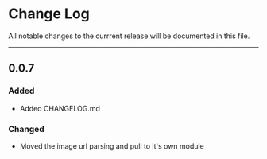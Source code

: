 # Change Log

All notable changes to the currrent release will be documented in this file.

---

## 0.0.7

### Added
- Added CHANGELOG.md

### Changed
- Moved the image url parsing and pull to it's own module
